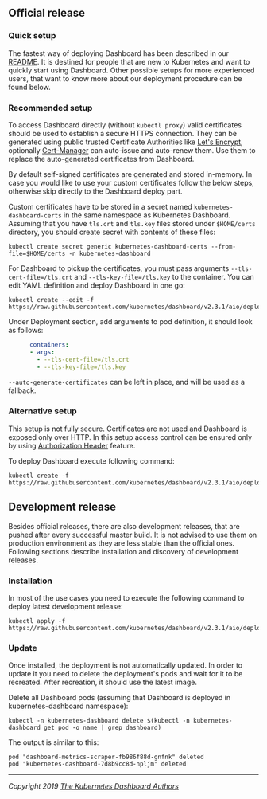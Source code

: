 ## Official release

### Quick setup

The fastest way of deploying Dashboard has been described in our [README](../../README.md). It is destined for people that are new to Kubernetes and want to quickly start using Dashboard. Other possible setups for more experienced users, that want to know more about our deployment procedure can be found below.

### Recommended setup

To access Dashboard directly (without `kubectl proxy`) valid certificates should be used to establish a secure HTTPS connection. They can be generated using public trusted Certificate Authorities like [Let's Encrypt](https://letsencrypt.org/), optionally [Cert-Manager](https://docs.cert-manager.io) can auto-issue and auto-renew them. Use them to replace the auto-generated certificates from Dashboard.

By default self-signed certificates are generated and stored in-memory. In case you would like to use your custom certificates follow the below steps, otherwise skip directly to the Dashboard deploy part.

Custom certificates have to be stored in a secret named `kubernetes-dashboard-certs` in the same namespace as Kubernetes Dashboard. Assuming that you have `tls.crt` and `tls.key` files stored under `$HOME/certs` directory, you should create secret with contents of these files:

```shell
kubectl create secret generic kubernetes-dashboard-certs --from-file=$HOME/certs -n kubernetes-dashboard
```

For Dashboard to pickup the certificates, you must pass arguments `--tls-cert-file=/tls.crt` and `--tls-key-file=/tls.key` to the container. You can edit YAML definition and deploy Dashboard in one go:

```shell
kubectl create --edit -f https://raw.githubusercontent.com/kubernetes/dashboard/v2.3.1/aio/deploy/recommended.yaml
```

Under Deployment section, add arguments to pod definition, it should look as follows:
```yaml
      containers:
      - args:
        - --tls-cert-file=/tls.crt
        - --tls-key-file=/tls.key
```
`--auto-generate-certificates` can be left in place, and will be used as a fallback.

### Alternative setup

This setup is not fully secure. Certificates are not used and Dashboard is exposed only over HTTP. In this setup access control can be ensured only by using [Authorization Header](./access-control/README.md#authorization-header) feature.

To deploy Dashboard execute following command:

```shell
kubectl create -f https://raw.githubusercontent.com/kubernetes/dashboard/v2.3.1/aio/deploy/alternative.yaml
```


## Development release

Besides official releases, there are also development releases, that are pushed after every successful master build. It is not advised to use them on production environment as they are less stable than the official ones. Following sections describe installation and discovery of development releases.

### Installation

In most of the use cases you need to execute the following command to deploy latest development release:

```shell
kubectl apply -f https://raw.githubusercontent.com/kubernetes/dashboard/v2.3.1/aio/deploy/head.yaml
```

### Update

Once installed, the deployment is not automatically updated. In order to update it you need to delete the deployment's pods and wait for it to be recreated. After recreation, it should use the latest image.

Delete all Dashboard pods (assuming that Dashboard is deployed in kubernetes-dashboard namespace):

```shell
kubectl -n kubernetes-dashboard delete $(kubectl -n kubernetes-dashboard get pod -o name | grep dashboard)
```

The output is similar to this:

```
pod "dashboard-metrics-scraper-fb986f88d-gnfnk" deleted
pod "kubernetes-dashboard-7d8b9cc8d-npljm" deleted
```

----
_Copyright 2019 [The Kubernetes Dashboard Authors](https://github.com/kubernetes/dashboard/graphs/contributors)_
